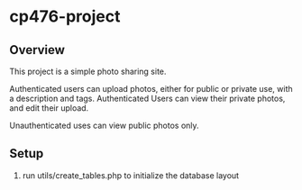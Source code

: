 # cp476-project

## Overview

This project is a simple photo sharing site.

Authenticated users can upload photos, either for public or private use, with a description and tags.
Authenticated Users can view their private photos, and edit their upload.

Unauthenticated uses can view public photos only.

## Setup

1. run utils/create_tables.php to initialize the database layout
